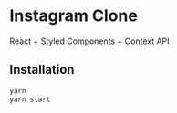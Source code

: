 # Instagram Clone

React + Styled Components + Context API

## Installation

```bash
yarn
yarn start
```
